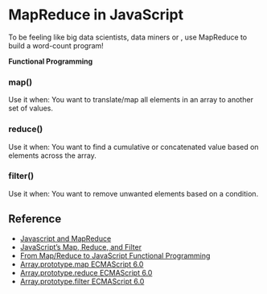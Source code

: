 # MapReduce in JavaScript

To be feeling like big data scientists, data miners or <insert data buzzword here>, use MapReduce to build a word-count program!

**Functional Programming**

### map()

Use it when: You want to translate/map all elements in an array to another set of values.


### reduce()

Use it when: You want to find a cumulative or concatenated value based on elements across the array.


### filter()

Use it when: You want to remove unwanted elements based on a condition.



## Reference
- [Javascript and MapReduce](http://jcla1.com/blog/javascript-mapreduce/)
- [JavaScript’s Map, Reduce, and Filter](https://danmartensen.svbtle.com/javascripts-map-reduce-and-filter)
- [From Map/Reduce to JavaScript Functional Programming](https://hacks.mozilla.org/2015/01/from-mapreduce-to-javascript-functional-programming/)
- [Array.prototype.map ECMAScript 6.0](http://www.ecma-international.org/ecma-262/6.0/#sec-array.prototype.map)
- [Array.prototype.reduce ECMAScript 6.0](http://www.ecma-international.org/ecma-262/6.0/#sec-array.prototype.reduce)
- [Array.prototype.filter ECMAScript 6.0](http://www.ecma-international.org/ecma-262/6.0/#sec-array.prototype.filter)
